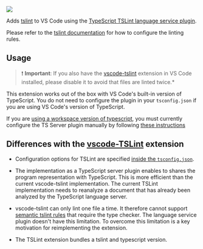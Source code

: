 [![](https://vsmarketplacebadge.apphb.com/version/ms-vscode.vscode-typescript-tslint-plugin.svg)](https://marketplace.visualstudio.com/items?itemName=ms-vscode.vscode-typescript-tslint-plugin)

Adds [tslint](https://github.com/palantir/tslint) to VS Code using the [TypeScript TSLint language service plugin](https://github.com/Microsoft/typescript-tslint-plugin).

Please refer to the [tslint documentation](https://github.com/palantir/tslint) for how to configure the linting rules.

## Usage
> ❗ **Important**: If you also have the [vscode-tslint][vscode-tslint] extension in VS Code installed, please disable it to avoid that files are linted twice.*

This extension works out of the box with VS Code's built-in version of TypeScript. You do not need to configure the plugin in your `tsconfig.json` if you are using VS Code's version of TypeScript.

If you are [using a workspace version of typescript](https://code.visualstudio.com/Docs/languages/typescript#_using-newer-typescript-versions), you must currently configure the TS Server plugin manually by following [these instructions][usage]

## Differences with the [vscode-TSLint][vscode-tslint] extension

- Configuration options for TSLint are specified [inside the `tsconfig.json`][usage].

- The implementation as a TypeScript server plugin enables to shares the program representation with TypeScript. This is more efficient than the current vscode-tslint implementation. The current TSLint implementation needs to reanalyze a document that has already been analyzed by the TypeScript language server. 

- vscode-tslint can only lint one file a time. It therefore cannot support [semantic tslint rules](https://palantir.github.io/tslint/usage/type-checking/) that require the type checker. The language service plugin doesn't have this limitation. To overcome this limitation is a key motivation for reimplementing the extension.

- The TSLint extension bundles a tslint and typescript version. 


[vscode-tslint]: https://marketplace.visualstudio.com/items?itemName=eg2.tslint
[usage]: https://github.com/Microsoft/typescript-tslint-plugin#usage